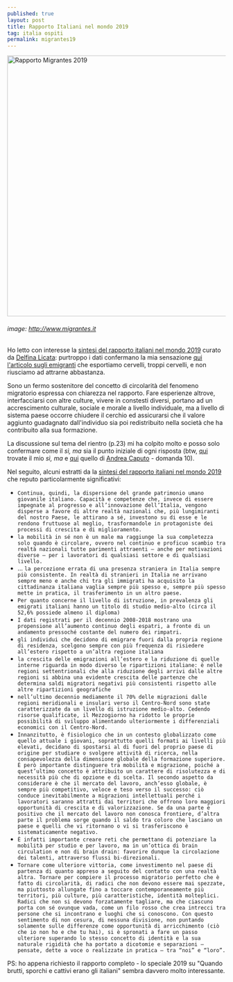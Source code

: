 ```yaml
---
published: true
layout: post
title: Rapporto Italiani nel mondo 2019
tag: italia ospiti
permalink: migrantes19
---
```


<img src="https://www.migrantes.it/wp-content/uploads/sites/50/2019/10/Cover-RIM_2019_I.png" alt="Rapporto Migrantes 2019" width="600"/>

###### image: http://www.migrantes.it

Ho letto con interesse la [sintesi del rapporto italiani nel mondo 2019](https://www.migrantes.it/2019/10/25/la-mobilita-italiana-il-tempo-delle-scelte-rapporto-italiani-nel-mondo-2019/) curato da [Delfina Licata](https://www.linkedin.com/in/delfina-licata-30605042/): purtroppo i dati confermano la mia sensazione [qui l'articolo sugli emigranti](https://aleale14.github.io/emigranti) che esportiamo cervelli, troppi cervelli, e non riusciamo ad attrarne abbastanza.

Sono un fermo sostenitore del concetto di circolarità del fenomeno migratorio espressa con chiarezza nel rapporto.
Fare esperienze altrove, interfacciarsi con altre culture, vivere in constesti diversi, portano ad un accrescimento culturale, sociale e morale a livello individuale, ma a livello di sistema paese occorre chiudere il cerchio ed assicurarsi che il valore aggiunto guadagnato dall'individuo sia poi redistribuito nella società che ha contribuito alla sua formazione.

La discussione sul tema del rientro (p.23) mi ha colpito molto e posso solo confermare come il *sì, ma* sia il punto iniziale di ogni risposta (btw, [qui](https://aleale14.github.io/intervista_00) trovate il mio *sì, ma* e [qui](https://aleale14.github.io/intervista_01) quello di [Andrea Caputo](https://www.linkedin.com/in/andy1/) - domanda 10).

Nel seguito, alcuni estratti da la [sintesi del rapporto italiani nel mondo 2019](https://www.migrantes.it/2019/10/25/la-mobilita-italiana-il-tempo-delle-scelte-rapporto-italiani-nel-mondo-2019/) che reputo particolarmente significativi:

- `Continua, quindi, la dispersione del grande patrimonio umano giovanile
italiano. Capacità e competenze che, invece di essere impegnate al progresso e
all’innovazione dell’Italia, vengono disperse a favore di altre realtà nazionali che,
più lungimiranti del nostro Paese, le attirano a sé, investono su di esse e le rendono
fruttuose al meglio, trasformandole in protagoniste dei processi di crescita e di
miglioramento. `
- `la mobilità in sé non è un male ma raggiunge la sua completezza solo quando è circolare, ovvero
nel continuo e proficuo scambio tra realtà nazionali tutte parimenti attraenti –
anche per motivazioni diverse – per i lavoratori di qualsiasi settore e di qualsiasi
livello.`
- ... `la percezione errata di una presenza straniera in Italia sempre più consistente. In realtà di stranieri in Italia ne arrivano sempre meno e anche chi tra gli immigrati ha acquisito la cittadinanza italiana vaglia sempre più spesso e, sempre più spesso mette in pratica, il trasferimento in un altro paese.`
- `Per quanto concerne il livello di istruzione, in prevalenza gli emigrati italiani
hanno un titolo di studio medio-alto (circa il 52,6% possiede almeno il diploma)`
- `I dati registrati per il decennio 2008-2018 mostrano una propensione
all’aumento continuo degli espatri, a fronte di un andamento pressoché costante
del numero dei rimpatri.`
- `gli individui che decidono di emigrare fuori dalla propria regione di residenza, scelgono sempre con più frequenza di risiedere all’estero rispetto a un’altra regione italiana`
- `la crescita delle emigrazioni all’estero e la riduzione di quelle interne riguarda in modo diverso le ripartizioni italiane: è nelle regioni settentrionali che alla riduzione degli arrivi
dalle altre regioni si abbina una evidente crescita delle partenze che determina saldi migratori negativi più consistenti rispetto alle altre ripartizioni geografiche`
- `nell’ultimo decennio mediamente il 70% delle migrazioni dalle regioni meridionali e insulari verso il Centro-Nord sono state caratterizzate da un livello di istruzione medio-alto. Cedendo risorse qualificate, il Mezzogiorno ha ridotto le proprie possibilità di sviluppo alimentando
ulteriormente i differenziali economici con il Centro-Nord.`
- `Innanzitutto, è fisiologico
che in un contesto globalizzato come quello attuale i giovani, soprattutto quelli
formati ai livelli più elevati, decidano di spostarsi al di fuori del proprio paese
di origine per studiare o svolgere attività di ricerca, nella consapevolezza della
dimensione globale della formazione superiore. È però importante distinguere tra
mobilità e migrazione, poiché a quest’ultimo concetto è attribuito un carattere di
risolutezza e di necessità più che di opzione e di scelta. Il secondo aspetto da considerare è che il mercato del lavoro, anch’esso
globale, è sempre più competitivo, veloce e teso verso il successo: ciò conduce
inevitabilmente a migrazioni intellettuali perché i lavoratori saranno attratti dai
territori che offrono loro maggiori opportunità di crescita e di valorizzazione. Se
da una parte è positivo che il mercato del lavoro non conosca frontiere, d’altra
parte il problema sorge quando il saldo tra coloro che lasciano un paese e quelli
che vi ritornano o vi si trasferiscono è sistematicamente negativo.`
- `È infatti importante creare reti che permettano di potenziare la mobilità per studio e per lavoro, ma in un’ottica di brain circulation e non di brain drain: favorire dunque la circolazione dei talenti, attraverso flussi bi-direzionali.`
- `Tornare come
ulteriore vittoria, come investimento nel paese di partenza di quanto appreso
a seguito del contatto con una realtà altra. Tornare per compiere il processo
migratorio perfetto che è fatto di circolarità, di radici che non devono essere mai
spezzate, ma piuttosto allungate fino a toccare contemporaneamente più territori,
più culture, più caratteristiche, identità molteplici. Radici che non si devono
forzatamente tagliare, ma che ciascuno porta con sé ovunque vada, come un filo
rosso che crea intrecci tra persone che si incontrano e luoghi che si conoscono. Con
questo sentimento di non cesura, di nessuna divisione, non puntando solamente
sulle differenze come opportunità di arricchimento (ciò che io non ho e che tu hai),
si è spronati a fare un passo ulteriore superando lo stesso concetto di identità e la
sua naturale rigidità che ha portato a dicotomie e separazioni – pensate, dette a
voce o realizzate in pratica – tra “noi” e “loro”.`


PS: ho appena richiesto il rapporto completo - lo speciale 2019 su "Quando brutti, sporchi e cattivi erano gli italiani" sembra davvero molto interessante.